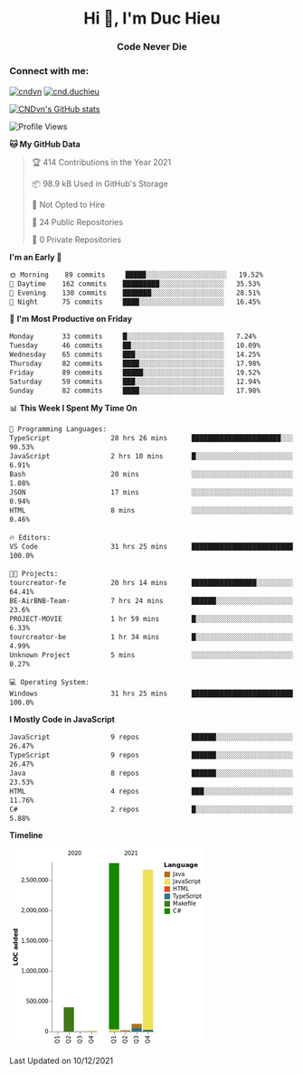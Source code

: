 <h1 align="center">Hi 👋, I'm Duc Hieu</h1>
<h3 align="center">Code Never Die</h3>

<h3 align="left">Connect with me:</h3>
<p align="left">
<a href="https://linkedin.com/in/cndvn" target="blank"><img align="center" src="https://img.shields.io/badge/LinkedIn-0077B5?style=for-the-badge&logo=linkedin&logoColor=white" alt="cndvn"/></a>
<a href="https://fb.com/cnd.duchieu" target="blank"><img align="center" src="https://img.shields.io/badge/Facebook-1877F2?style=for-the-badge&logo=facebook&logoColor=white" alt="cnd.duchieu"/></a>
</p>

[![CNDvn's GitHub stats](https://github-readme-stats.vercel.app/api?username=cndvn)](https://github.com/anuraghazra/github-readme-stats)

<!--START_SECTION:waka-->
![Profile Views](http://img.shields.io/badge/Profile%20Views-0-blue)

**🐱 My GitHub Data** 

> 🏆 414 Contributions in the Year 2021
 > 
> 📦 98.9 kB Used in GitHub's Storage 
 > 
> 🚫 Not Opted to Hire
 > 
> 📜 24 Public Repositories 
 > 
> 🔑 0 Private Repositories  
 > 
**I'm an Early 🐤** 

```text
🌞 Morning    89 commits     █████░░░░░░░░░░░░░░░░░░░░   19.52% 
🌆 Daytime    162 commits    █████████░░░░░░░░░░░░░░░░   35.53% 
🌃 Evening    130 commits    ███████░░░░░░░░░░░░░░░░░░   28.51% 
🌙 Night      75 commits     ████░░░░░░░░░░░░░░░░░░░░░   16.45%

```
📅 **I'm Most Productive on Friday** 

```text
Monday       33 commits     █░░░░░░░░░░░░░░░░░░░░░░░░   7.24% 
Tuesday      46 commits     ██░░░░░░░░░░░░░░░░░░░░░░░   10.09% 
Wednesday    65 commits     ███░░░░░░░░░░░░░░░░░░░░░░   14.25% 
Thursday     82 commits     ████░░░░░░░░░░░░░░░░░░░░░   17.98% 
Friday       89 commits     █████░░░░░░░░░░░░░░░░░░░░   19.52% 
Saturday     59 commits     ███░░░░░░░░░░░░░░░░░░░░░░   12.94% 
Sunday       82 commits     ████░░░░░░░░░░░░░░░░░░░░░   17.98%

```


📊 **This Week I Spent My Time On** 

```text
💬 Programming Languages: 
TypeScript               28 hrs 26 mins      ██████████████████████░░░   90.53% 
JavaScript               2 hrs 10 mins       █░░░░░░░░░░░░░░░░░░░░░░░░   6.91% 
Bash                     20 mins             ░░░░░░░░░░░░░░░░░░░░░░░░░   1.08% 
JSON                     17 mins             ░░░░░░░░░░░░░░░░░░░░░░░░░   0.94% 
HTML                     8 mins              ░░░░░░░░░░░░░░░░░░░░░░░░░   0.46%

🔥 Editors: 
VS Code                  31 hrs 25 mins      █████████████████████████   100.0%

🐱‍💻 Projects: 
tourcreator-fe           20 hrs 14 mins      ████████████████░░░░░░░░░   64.41% 
BE-AirBNB-Team-          7 hrs 24 mins       ██████░░░░░░░░░░░░░░░░░░░   23.6% 
PROJECT-MOVIE            1 hr 59 mins        █░░░░░░░░░░░░░░░░░░░░░░░░   6.33% 
tourcreator-be           1 hr 34 mins        █░░░░░░░░░░░░░░░░░░░░░░░░   4.99% 
Unknown Project          5 mins              ░░░░░░░░░░░░░░░░░░░░░░░░░   0.27%

💻 Operating System: 
Windows                  31 hrs 25 mins      █████████████████████████   100.0%

```

**I Mostly Code in JavaScript** 

```text
JavaScript               9 repos             ██████░░░░░░░░░░░░░░░░░░░   26.47% 
TypeScript               9 repos             ██████░░░░░░░░░░░░░░░░░░░   26.47% 
Java                     8 repos             ██████░░░░░░░░░░░░░░░░░░░   23.53% 
HTML                     4 repos             ███░░░░░░░░░░░░░░░░░░░░░░   11.76% 
C#                       2 repos             █░░░░░░░░░░░░░░░░░░░░░░░░   5.88%

```


**Timeline**

![Chart not found](https://raw.githubusercontent.com/CNDvn/CNDvn/main/charts/bar_graph.png) 


 Last Updated on 10/12/2021
<!--END_SECTION:waka-->
